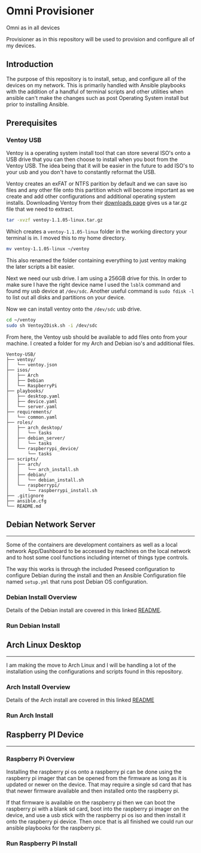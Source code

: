 # Omni Provisioner

Omni as in all devices

Provisioner as in this repository will be used to provision and configure all of my devices.

## Introduction

The purpose of this repository is to install, setup, and configure all of the devices on my network. This is primarily handled with Ansible playbooks with the addition of a handful of terminal scripts and other utilities when ansible
can't make the changes such as post Operating System install but prior to installing Ansible.

## Prerequisites

### Ventoy USB

Ventoy is a operating system install tool that can store several ISO's onto a USB drive that you can then choose to install when you boot from the Ventoy USB.
The idea being that it will be easier in the future to add ISO's to your usb and you don't have to constantly reformat the USB.

Ventoy creates an exFAT or NTFS parition by default and we can save iso files and any other file onto this partition
which will become important as we create and add other configurations and additional operating system installs.
Downloading Ventoy from their [downloads page](https://www.ventoy.net/en/download.html) gives us a tar.gz file that we need to extract.

```bash
tar -xvzf ventoy-1.1.05-linux.tar.gz
```

Which creates a `ventoy-1.1.05-linux` folder in the working directory your terminal is in. I moved this to my home
directory.

```bash
mv ventoy-1.1.05-linux ~/ventoy
```

This also renamed the folder containing everything to just ventoy making the later scripts a bit easier.

Next we need our usb drive. I am using a 256GB drive for this. In order to make sure I have the right device name
I used the `lsblk` command and found my usb device at `/dev/sdc`. Another useful command is `sudo fdisk -l` to list
out all disks and partitions on your device.

Now we can install ventoy onto the `/dev/sdc` usb drive.

```bash
cd ~/ventoy
sudo sh Ventoy2Disk.sh -i /dev/sdc
```

From here, the Ventoy usb should be available to add files onto from your machine. I created a folder for my
Arch and Debian iso's and additional files.

```
Ventoy-USB/
├── ventoy/
│   └── ventoy.json
├── isos/
│   ├── Arch
│   ├── Debian
│   └── RaspberryPi
├── playbooks/
│   ├── desktop.yaml
│   ├── device.yaml
│   └── server.yaml
├── requirements/
│   └── common.yaml
├── roles/
│   ├── arch_desktop/
│   │   └── tasks
│   ├── debian_server/
│   │   └── tasks
│   └── raspberrypi_device/
│       └── tasks
├── scripts/
│   ├── arch/
│   │   └── arch_install.sh
│   ├── debian/
│   │   └── debian_install.sh
│   └── raspberrypi/
│       └── raspberrypi_install.sh
├── .gitignore
├── ansible.cfg
└── README.md
```

## Debian Network Server

---

Some of the containers are development containers as well as a local network App/Dashboard to be accessed by machines on the local network and to host some cool functions including internet of things type controls.

The way this works is through the included Preseed configuration to configure Debian during the install and then an Ansible Configuration file named `setup.yml` that runs post Debian OS configuration.

### Debian Install Overview

Details of the Debian install are covered in this linked [README](./roles/debian_server/README.md).

### Run Debian Install

## Arch Linux Desktop

---

I am making the move to Arch Linux and I will be handling a lot of the installation using the configurations and
scripts found in this repository.

### Arch Install Overview

Details of the Arch install are covered in this linked [README](./roles/arch_desktop/README.md)

### Run Arch Install

## Raspberry PI Device

---

### Raspberry Pi Overview

Installing the raspberry pi os onto a raspberry pi can be done using the raspberry pi imager that can be opened from the firmware as long as it is updated or newer on the device. That may require a single sd card that has
that newer firmware available and then installed onto the raspberry pi.

If that firmware is available on the raspberry pi then we can boot the raspberry pi with a blank sd card, boot into the raspberry pi imager on the device, and use a usb stick with the raspberry pi os iso and then install
it onto the raspberry pi device. Then once that is all finished we could run our ansible playbooks for the raspberry pi.

### Run Raspberry Pi Install
